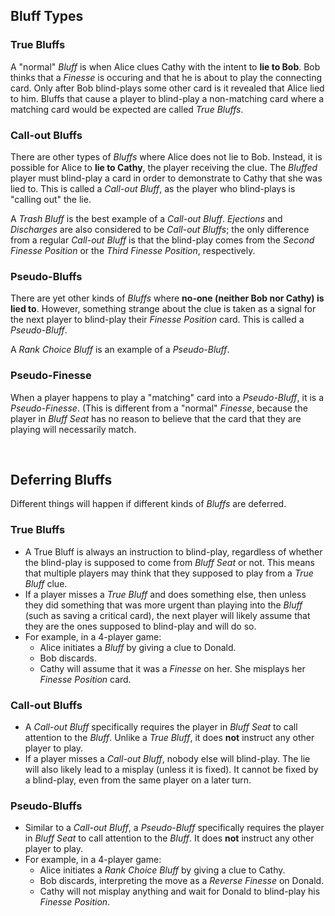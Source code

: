 ## Bluff Types

### True Bluffs

A "normal" *Bluff* is when Alice clues Cathy with the intent to **lie to Bob**. Bob thinks that a *Finesse* is occuring and that he is about to play the connecting card. Only after Bob blind-plays some other card is it revealed that Alice lied to him. Bluffs that cause a player to blind-play a non-matching card where a matching card would be expected are called *True Bluffs*.

### Call-out Bluffs

There are other types of *Bluffs* where Alice does not lie to Bob. Instead, it is possible for Alice to **lie to Cathy**, the player receiving the clue. The *Bluffed* player must blind-play a card in order to demonstrate to Cathy that she was lied to. This is called a *Call-out Bluff*, as the player who blind-plays is "calling out" the lie.

A *Trash Bluff* is the best example of a *Call-out Bluff*. *Ejections* and *Discharges* are also considered to be *Call-out Bluffs*; the only difference from a regular *Call-out Bluff* is that the blind-play comes from the *Second Finesse Position* or the *Third Finesse Position*, respectively.

### Pseudo-Bluffs

There are yet other kinds of *Bluffs* where **no-one (neither Bob nor Cathy) is lied to**. However, something strange about the clue is taken as a signal for the next player to blind-play their *Finesse Position* card. This is called a *Pseudo-Bluff*.

A *Rank Choice Bluff* is an example of a *Pseudo-Bluff*.

### Pseudo-Finesse

When a player happens to play a "matching" card into a *Pseudo-Bluff*, it is a *Pseudo-Finesse*. (This is different from a "normal" *Finesse*, because the player in *Bluff Seat* has no reason to believe that the card that they are playing will necessarily match.

<br />

## Deferring Bluffs

Different things will happen if different kinds of *Bluffs* are deferred.

### True Bluffs

* A True Bluff is always an instruction to blind-play, regardless of whether the blind-play is supposed to come from *Bluff Seat* or not. This means that multiple players may think that they supposed to play from a *True Bluff* clue.
* If a player misses a *True Bluff* and does something else, then unless they did something that was more urgent than playing into the *Bluff* (such as saving a critical card), the next player will likely assume that they are the ones supposed to blind-play and will do so.
* For example, in a 4-player game:
  * Alice initiates a *Bluff* by giving a clue to Donald.
  * Bob discards.
  * Cathy will assume that it was a *Finesse* on her. She misplays her *Finesse Position* card.

### Call-out Bluffs

* A *Call-out Bluff* specifically requires the player in *Bluff Seat* to call attention to the *Bluff*. Unlike a *True Bluff*, it does **not** instruct any other player to play.
* If a player misses a *Call-out Bluff*, nobody else will blind-play. The lie will also likely lead to a misplay (unless it is fixed). It cannot be fixed by a blind-play, even from the same player on a later turn.

### Pseudo-Bluffs

* Similar to a *Call-out Bluff*, a *Pseudo-Bluff* specifically requires the player in *Bluff Seat* to call attention to the *Bluff*. It does **not** instruct any other player to play.
* For example, in a 4-player game:
  * Alice initiates a *Rank Choice Bluff* by giving a clue to Cathy.
  * Bob discards, interpreting the move as a *Reverse Finesse* on Donald.
  * Cathy will not misplay anything and wait for Donald to blind-play his *Finesse Position*.
